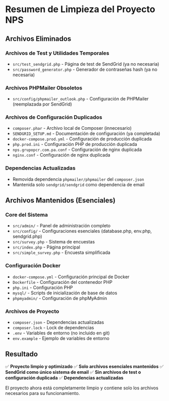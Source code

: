 # Resumen de Limpieza del Proyecto NPS

## Archivos Eliminados

### Archivos de Test y Utilidades Temporales
- `src/test_sendgrid.php` - Página de test de SendGrid (ya no necesaria)
- `src/password_generator.php` - Generador de contraseñas hash (ya no necesaria)

### Archivos PHPMailer Obsoletos
- `src/config/phpmailer_outlook.php` - Configuración de PHPMailer (reemplazada por SendGrid)

### Archivos de Configuración Duplicados
- `composer.phar` - Archivo local de Composer (innecesario)
- `SENDGRID_SETUP.md` - Documentación de configuración (ya completada)
- `docker-compose.prod.yml` - Configuración de producción duplicada
- `php.prod.ini` - Configuración PHP de producción duplicada
- `nps.grupopcr.com.pa.conf` - Configuración de nginx duplicada
- `nginx.conf` - Configuración de nginx duplicada

### Dependencias Actualizadas
- Removida dependencia `phpmailer/phpmailer` del `composer.json`
- Mantenida solo `sendgrid/sendgrid` como dependencia de email

## Archivos Mantenidos (Esenciales)

### Core del Sistema
- `src/admin/` - Panel de administración completo
- `src/config/` - Configuraciones esenciales (database.php, env.php, sendgrid.php)
- `src/survey.php` - Sistema de encuestas
- `src/index.php` - Página principal
- `src/simple_survey.php` - Encuesta simplificada

### Configuración Docker
- `docker-compose.yml` - Configuración principal de Docker
- `Dockerfile` - Configuración del contenedor PHP
- `php.ini` - Configuración PHP
- `mysql/` - Scripts de inicialización de base de datos
- `phpmyadmin/` - Configuración de phpMyAdmin

### Archivos de Proyecto
- `composer.json` - Dependencias actualizadas
- `composer.lock` - Lock de dependencias
- `.env` - Variables de entorno (no incluido en git)
- `env.example` - Ejemplo de variables de entorno

## Resultado

✅ **Proyecto limpio y optimizado**
✅ **Solo archivos esenciales mantenidos**
✅ **SendGrid como único sistema de email**
✅ **Sin archivos de test o configuración duplicada**
✅ **Dependencias actualizadas**

El proyecto ahora está completamente limpio y contiene solo los archivos necesarios para su funcionamiento.
